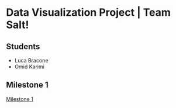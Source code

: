 # Data Visualization Project | Team Salt!
## Students 
* Luca Bracone
* Omid Karimi

## Milestone 1
[Milestone 1](https://github.com/com-480-data-visualization/datavis-project-2022-teamsalt/blob/main/Milestone1.md)
